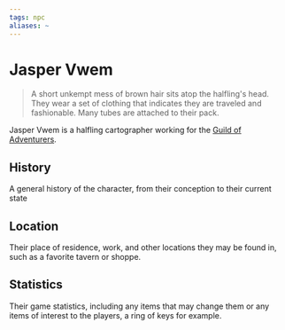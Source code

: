 ```yaml
---
tags: npc
aliases: ~
---
```


# Jasper Vwem

 > 
 > A short unkempt mess of brown hair sits atop the halfling's head. They wear a set of clothing that indicates they are traveled and fashionable. Many tubes are attached to their pack.

Jasper Vwem is a halfling cartographer working for the [Guild of Adventurers](..\..\..\..\..\Notes%20on%20the%20Multiverse\Inner\Alaturmen\About%20People\Non-Nation%20Entities\Coalition%20City\Guilds%20of%20Coalition\Guild%20of%20Adventurers.md).

## History

A general history of the character, from their conception to their current state

## Location

Their place of residence, work, and other locations they may be found in, such as a favorite tavern or shoppe.

## Statistics

Their game statistics, including any items that may change them or any items of interest to the players, a ring of keys for example.
